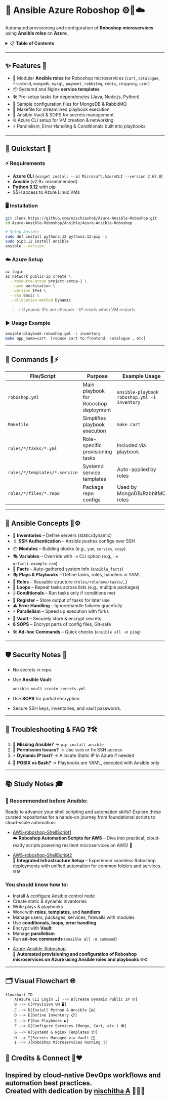
# 🚀 Ansible Azure Roboshop ⚙️🐧☁️
Automated provisioning and configuration of **Roboshop microservices** using **Ansible roles** on **Azure**.  

<details>
<summary>📋 <strong>Table of Contents</strong></summary>

- [✨ Features](#-features)
- [🧭 Quickstart](#-quickstart)
- [🔧 Commands](#-commands)
- [📜 Ansible Concepts](#-ansible-concepts)
- [🖼️ Screenshots / Images](#-screenshots--images)
- [🧪 Testing & Linting](#-testing--linting)
- [🛡️ Security Notes](#-security-notes)
- [🧰 Troubleshooting & FAQ](#-troubleshooting--faq)
- [📚 Study & Certification Notes](#-study--certification-notes)
- [📋 Contributing](#-contributing)
- [📄 License](#-license)
</details>

---

## ✨ Features 🌟

- 🧩 Modular **Ansible roles** for Roboshop microservices (`cart`, `catalogue`, `frontend`, `mongodb`, `mysql`, `payment`, `rabbitmq`, `redis`, `shipping`, `user`)
- 📦 Systemd and Nginx **service templates**
- 🛠️ Pre-setup tasks for dependencies (Java, Node.js, Python)
- 📜 Sample configuration files for MongoDB & RabbitMQ
- 🎯 Makefile for streamlined playbook execution
- 🔐 Ansible Vault & SOPS for secrets management
- 🌐 Azure CLI setup for VM creation & networking
- ⚡ Parallelism, Error Handling & Conditionals built into playbooks

---

## 🧭 Quickstart 🚀

### ⚡ Requirements
- **Azure CLI** (`winget install --id Microsoft.AzureCLI --version 2.67.0`)
- **Ansible** (v2.9+ recommended)
- **Python 3.12** with pip  
- SSH access to Azure Linux VMs

### 🖥️ Installation
```bash
git clone https://github.com/nischiashok/Azure-Ansible-Roboshop.git
cd Azure-Ansible-Roboshop/Ansible/Azure-Ansible-Roboshop

# Setup Ansible
sudo dnf install python3.12 python3.12-pip -y
sudo pip3.12 install ansible
ansible --version
````

### ☁️ Azure Setup

```bash
az login
az network public-ip create \
  --resource-group project-setup-1 \
  --name workstation \
  --version IPv4 \
  --sku Basic \
  --allocation-method Dynamic
```

> 💡 Dynamic IPs are cheaper – IP resets when VM restarts.

### ▶️ Usage Example

```bash
ansible-playbook roboshop.yml -i inventory
make app_name=cart  [repace cart to frontend, catalogue , etc]
```

---

## 🔧 Commands 📜⚡

| File/Script                   | Purpose                               | Example Usage                                | Notes                      |
| ----------------------------- | ------------------------------------- | -------------------------------------------- | -------------------------- |
| `roboshop.yml`                | Main playbook for Roboshop deployment | `ansible-playbook roboshop.yml -i inventory` | Deploys all services       |
| `Makefile`                    | Simplifies playbook execution         | `make cart`                                  | Custom targets available   |
| `roles/*/tasks/*.yml`         | Role-specific provisioning tasks      | Included via playbook                        | Modular microservice setup |
| `roles/*/templates/*.service` | Systemd service templates             | Auto-applied by roles                        | Service configs            |
| `roles/*/files/*.repo`        | Package repo configs                  | Used by MongoDB/RabbitMQ roles               | Repo setup                 |

---

## 📜 Ansible Concepts 🧠⚙️

* 🔑 **Inventories** – Define servers (static/dynamic)
* 🖇️ **SSH Authentication** – Ansible pushes configs over SSH
* 📦 **Modules** – Building blocks (e.g., `yum`, `service`, `copy`)
* 🎭 **Variables** – Override with `-e` CLI option (e.g., `-e url=cli.example.com`)
* 📑 **Facts** – Auto-gathered system info (`ansible_facts`)
* 🎭 **Plays & Playbooks** – Define tasks, roles, handlers in YAML
* 🧩 **Roles** – Reusable structure (`roles/rolename/tasks/…`)
* 🔁 **Loops** – Repeat tasks across lists (e.g., multiple packages)
* 🎚️ **Conditionals** – Run tasks only if conditions met
* 📝 **Register** – Store output of tasks for later use
* ⚠️ **Error Handling** – Ignore/handle failures gracefully
* ⚡ **Parallelism** – Speed up execution with forks
* 🔐 **Vault** – Securely store & encrypt secrets
* 🔒 **SOPS** – Encrypt parts of config files, Git-safe
* 🛠️ **Ad-hoc Commands** – Quick checks (`ansible all -m ping`)

---




## 🛡️ Security Notes 🔐

* No secrets in repo.
* Use **Ansible Vault**:

  ```bash
  ansible-vault create secrets.yml
  ```
* Use **SOPS** for partial encryption.
* Secure SSH keys, inventories, and vault passwords.

---

## 🧰 Troubleshooting & FAQ ❓🛠️

1. 🚫 **Missing Ansible?** → `pip install ansible`
2. 🔑 **Permission Issues?** → Use `sudo` or fix SSH access
3. ⚡ **Dynamic IP lost?** → Allocate Static IP in Azure if needed
4. 🐧 **POSIX vs Bash?** → Playbooks are YAML, executed with Ansible only

---

## 📚 Study  Notes 🎓

### 📌 Recommended  before Ansible:
 Ready to advance your shell scripting and automation skills? Explore these curated repositories for a hands-on journey from foundational scripts to cloud-scale automation:

- [AWS-roboshop-ShellScript1](https://github.com/nischiashok/AWS-roboshop-ShellScript1)  
  ☁️ **Roboshop Automation Scripts for AWS** – Dive into practical, cloud-ready scripts powering resilient microservices on AWS! 🚀

- [AWS-roboshop-ShellScript2](https://github.com/nischiashok/AWS-roboshop-ShellScript2)  
  🤖 **Integrated Infrastructure Setup** – Experience seamless Roboshop deployments with unified automation for common folders and services. 🌐⚙️


### You should know how to:

* Install & configure Ansible control node
* Create static & dynamic inventories
* Write plays & playbooks
* Work with **roles**, **templates**, and **handlers**
* Manage users, packages, services, firewalls with modules
* Use **conditionals, loops, error handling**
* Encrypt with **Vault**
* Manage **parallelism**
* Run **ad-hoc commands** (`ansible all -m command`)
  
- [Azure-Ansible-Roboshop](https://github.com/nischiashok/Azure-Ansible-Roboshop)  
  🚀 **Automated provisioning and configuration of Roboshop microservices on Azure using Ansible roles and playbooks** 🌐⚙️
---

## 🗂️ Visual Flowchart 🌐

```mermaid
flowchart TD
    A[Azure CLI Login ☁️] --> B[Create Dynamic Public IP 🌐]
    B --> C[Provision VM 🖥️]
    C --> D[Install Python & Ansible 🐍⚙️]
    D --> E[Define Inventory 📋]
    E --> F[Run Playbooks ▶️]
    F --> G[Configure Services (Mongo, Cart, etc.) 🛠️]
    G --> H[Systemd & Nginx Templates 📦]
    H --> I[Secrets Managed via Vault 🔐]
    I --> J[Roboshop Microservices Running 🚀]
```
## 🤝 Credits & Connect 💬❤️

Inspired by cloud-native DevOps workflows and automation best practices.  
Created with dedication by [nischitha A](https://github.com/nischiashok) 👩‍💻✨
---

